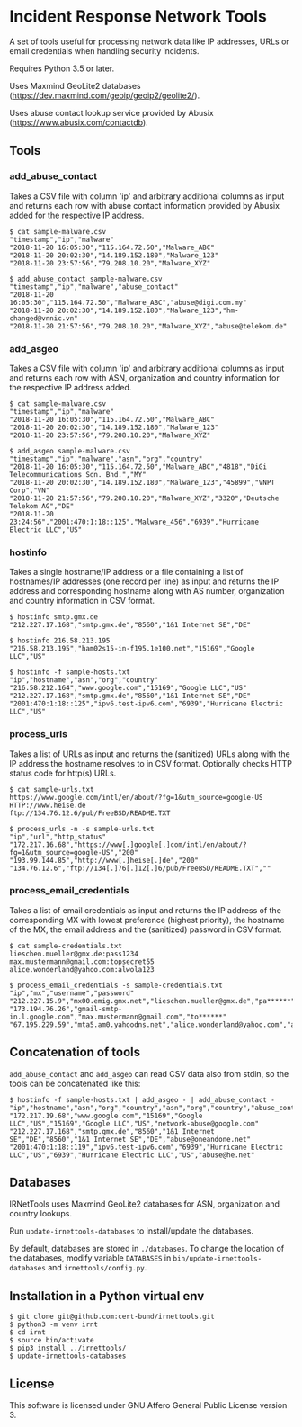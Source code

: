 # Incident Response Network Tools

A set of tools useful for processing network data like IP addresses,
URLs or email credentials when handling security incidents.

Requires Python 3.5 or later.

Uses Maxmind GeoLite2 databases (https://dev.maxmind.com/geoip/geoip2/geolite2/).

Uses abuse contact lookup service provided by Abusix (https://www.abusix.com/contactdb).

## Tools

### add_abuse_contact

Takes a CSV file with column 'ip' and arbitrary additional columns
as input and returns each row with abuse contact information
provided by Abusix added for the respective IP address.

    $ cat sample-malware.csv
    "timestamp","ip","malware"
    "2018-11-20 16:05:30","115.164.72.50","Malware_ABC"
    "2018-11-20 20:02:30","14.189.152.180","Malware_123"
    "2018-11-20 23:57:56","79.208.10.20","Malware_XYZ"

    $ add_abuse_contact sample-malware.csv
    "timestamp","ip","malware","abuse_contact"
    "2018-11-20 16:05:30","115.164.72.50","Malware_ABC","abuse@digi.com.my"
    "2018-11-20 20:02:30","14.189.152.180","Malware_123","hm-changed@vnnic.vn"
    "2018-11-20 21:57:56","79.208.10.20","Malware_XYZ","abuse@telekom.de"

### add_asgeo

Takes a CSV file with column 'ip' and arbitrary additional columns
as input and returns each row with ASN, organization and country
information for the respective IP address added.

    $ cat sample-malware.csv
    "timestamp","ip","malware"
    "2018-11-20 16:05:30","115.164.72.50","Malware_ABC"
    "2018-11-20 20:02:30","14.189.152.180","Malware_123"
    "2018-11-20 23:57:56","79.208.10.20","Malware_XYZ"

    $ add_asgeo sample-malware.csv
    "timestamp","ip","malware","asn","org","country"
    "2018-11-20 16:05:30","115.164.72.50","Malware_ABC","4818","DiGi Telecommunications Sdn. Bhd.","MY"
    "2018-11-20 20:02:30","14.189.152.180","Malware_123","45899","VNPT Corp","VN"
    "2018-11-20 21:57:56","79.208.10.20","Malware_XYZ","3320","Deutsche Telekom AG","DE"
    "2018-11-20 23:24:56","2001:470:1:18::125","Malware_456","6939","Hurricane Electric LLC","US"

### hostinfo

Takes a single hostname/IP address or a file containing a list of
hostnames/IP addresses (one record per line) as input and returns
the IP address and corresponding hostname along with AS number,
organization and country information in CSV format.

    $ hostinfo smtp.gmx.de
    "212.227.17.168","smtp.gmx.de","8560","1&1 Internet SE","DE"

    $ hostinfo 216.58.213.195
    "216.58.213.195","ham02s15-in-f195.1e100.net","15169","Google LLC","US"

    $ hostinfo -f sample-hosts.txt
    "ip","hostname","asn","org","country"
    "216.58.212.164","www.google.com","15169","Google LLC","US"
    "212.227.17.168","smtp.gmx.de","8560","1&1 Internet SE","DE"
    "2001:470:1:18::125","ipv6.test-ipv6.com","6939","Hurricane Electric LLC","US"

### process_urls

Takes a list of URLs as input and returns the (sanitized) URLs along
with the IP address the hostname resolves to in CSV format. Optionally
checks HTTP status code for http(s) URLs.

    $ cat sample-urls.txt
    https://www.google.com/intl/en/about/?fg=1&utm_source=google-US
    HTTP://www.heise.de
    ftp://134.76.12.6/pub/FreeBSD/README.TXT
    
    $ process_urls -n -s sample-urls.txt
    "ip","url","http_status"
    "172.217.16.68","https://www[.]google[.]com/intl/en/about/?fg=1&utm_source=google-US","200"
    "193.99.144.85","http://www[.]heise[.]de","200"
    "134.76.12.6","ftp://134[.]76[.]12[.]6/pub/FreeBSD/README.TXT",""

### process_email_credentials

Takes a list of email credentials as input and returns the IP address
of the corresponding MX with lowest preference (highest priority), the
hostname of the MX, the email address and the (sanitized) password in
CSV format.

    $ cat sample-credentials.txt
    lieschen.mueller@gmx.de:pass1234
    max.mustermann@gmail.com:topsecret55
    alice.wonderland@yahoo.com:alwola123

    $ process_email_credentials -s sample-credentials.txt
    "ip","mx","username","password"
    "212.227.15.9","mx00.emig.gmx.net","lieschen.mueller@gmx.de","pa******"
    "173.194.76.26","gmail-smtp-in.l.google.com","max.mustermann@gmail.com","to******"
    "67.195.229.59","mta5.am0.yahoodns.net","alice.wonderland@yahoo.com","al******"

## Concatenation of tools

`add_abuse_contact` and `add_asgeo` can read CSV data also from stdin,
so the tools can be concatenated like this:

    $ hostinfo -f sample-hosts.txt | add_asgeo - | add_abuse_contact -
    "ip","hostname","asn","org","country","asn","org","country","abuse_contact"
    "172.217.19.68","www.google.com","15169","Google LLC","US","15169","Google LLC","US","network-abuse@google.com"
    "212.227.17.168","smtp.gmx.de","8560","1&1 Internet SE","DE","8560","1&1 Internet SE","DE","abuse@oneandone.net"
    "2001:470:1:18::119","ipv6.test-ipv6.com","6939","Hurricane Electric LLC","US","6939","Hurricane Electric LLC","US","abuse@he.net"

## Databases

IRNetTools uses Maxmind GeoLite2 databases for ASN, organization and country lookups.

Run `update-irnettools-databases` to install/update the databases.

By default, databases are stored in `./databases`.
To change the location of the databases, modify variable `DATABASES`
in `bin/update-irnettools-databases` and `irnettools/config.py`.

## Installation in a Python virtual env

    $ git clone git@github.com:cert-bund/irnettools.git
    $ python3 -m venv irnt
    $ cd irnt
    $ source bin/activate
    $ pip3 install ../irnettools/
    $ update-irnettools-databases
    
## License
This software is licensed under GNU Affero General Public License version 3.
